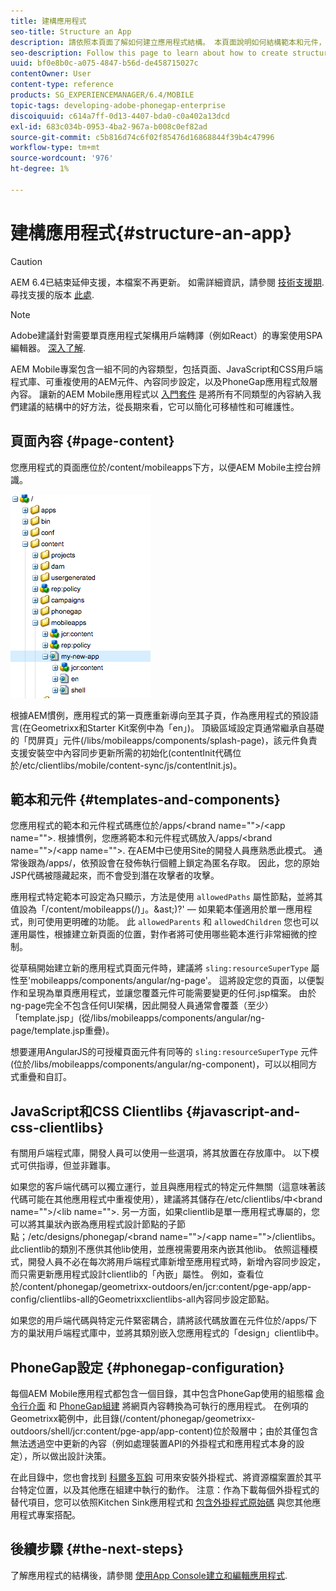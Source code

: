 ```yaml
---
title: 建構應用程式
seo-title: Structure an App
description: 請依照本頁面了解如何建立應用程式結構。 本頁面說明如何結構範本和元件，以及JavaScript和CSS Clientlibs的相關資訊。
seo-description: Follow this page to learn about how to create structure of an app. This page describes how to structure templates and components along with information on JavaScript and CSS Clientlibs.
uuid: bf0e8b0c-a075-4847-b56d-de458715027c
contentOwner: User
content-type: reference
products: SG_EXPERIENCEMANAGER/6.4/MOBILE
topic-tags: developing-adobe-phonegap-enterprise
discoiquuid: c614a7ff-0d13-4407-bda0-c0a402a13dcd
exl-id: 683c034b-0953-4ba2-967a-b008c0ef82ad
source-git-commit: c5b816d74c6f02f85476d16868844f39b4c47996
workflow-type: tm+mt
source-wordcount: '976'
ht-degree: 1%

---
```


# 建構應用程式{#structure-an-app}

>[!CAUTION]
>
>AEM 6.4已結束延伸支援，本檔案不再更新。 如需詳細資訊，請參閱 [技術支援期](https://helpx.adobe.com//tw/support/programs/eol-matrix.html). 尋找支援的版本 [此處](https://experienceleague.adobe.com/docs/).

>[!NOTE]
>
>Adobe建議針對需要單頁應用程式架構用戶端轉譯（例如React）的專案使用SPA編輯器。 [深入了解](/help/sites-developing/spa-overview.md).

AEM Mobile專案包含一組不同的內容類型，包括頁面、JavaScript和CSS用戶端程式庫、可重複使用的AEM元件、內容同步設定，以及PhoneGap應用程式殼層內容。 讓新的AEM Mobile應用程式以 [入門套件](https://github.com/Adobe-Marketing-Cloud-Apps/aem-phonegap-starter-kit) 是將所有不同類型的內容納入我們建議的結構中的好方法，從長期來看，它可以簡化可移植性和可維護性。

## 頁面內容 {#page-content}

您應用程式的頁面應位於/content/mobileapps下方，以便AEM Mobile主控台辨識。

![chlimage_1-52](assets/chlimage_1-52.png)

根據AEM慣例，應用程式的第一頁應重新導向至其子頁，作為應用程式的預設語言(在Geometrixx和Starter Kit案例中為「en」)。 頂級區域設定頁通常繼承自基礎的「閃屏頁」元件(/libs/mobileapps/components/splash-page)，該元件負責支援安裝空中內容同步更新所需的初始化(contentInit代碼位於/etc/clientlibs/mobile/content-sync/js/contentInit.js)。

## 範本和元件 {#templates-and-components}

您應用程式的範本和元件程式碼應位於/apps/&lt;brand name=&quot;&quot;>/&lt;app name=&quot;&quot;>. 根據慣例，您應將範本和元件程式碼放入/apps/&lt;brand name=&quot;&quot;>/&lt;app name=&quot;&quot;>. 在AEM中已使用Site的開發人員應熟悉此模式。 通常後跟為/apps/，依預設會在發佈執行個體上鎖定為匿名存取。 因此，您的原始JSP代碼被隱藏起來，而不會受到潛在攻擊者的攻擊。

應用程式特定範本可設定為只顯示，方法是使用 `allowedPaths` 屬性節點，並將其值設為「/content/mobileapps(/)」。&amp;ast;)?&#39;  — 如果範本僅適用於單一應用程式，則可使用更明確的功能。 此 `allowedParents` 和 `allowedChildren` 您也可以運用屬性，根據建立新頁面的位置，對作者將可使用哪些範本進行非常細微的控制。

從草稿開始建立新的應用程式頁面元件時，建議將 `sling:resourceSuperType` 屬性至&#39;mobileapps/components/angular/ng-page&#39;。 這將設定您的頁面，以便製作和呈現為單頁應用程式，並讓您覆蓋元件可能需要變更的任何.jsp檔案。 由於ng-page完全不包含任何UI架構，因此開發人員通常會覆蓋（至少）「template.jsp」(從/libs/mobileapps/components/angular/ng-page/template.jsp重疊)。

想要運用AngularJS的可授權頁面元件有同等的 `sling:resourceSuperType` 元件(位於/libs/mobileapps/components/angular/ng-component)，可以以相同方式重疊和自訂。

## JavaScript和CSS Clientlibs {#javascript-and-css-clientlibs}

有關用戶端程式庫，開發人員可以使用一些選項，將其放置在存放庫中。 以下模式可供指導，但並非難事。

如果您的客戶端代碼可以獨立運行，並且與應用程式的特定元件無關（這意味著該代碼可能在其他應用程式中重複使用），建議將其儲存在/etc/clientlibs/中&lt;brand name=&quot;&quot;>/&lt;lib name=&quot;&quot;>. 另一方面，如果clientlib是單一應用程式專屬的，您可以將其巢狀內嵌為應用程式設計節點的子節點；/etc/designs/phonegap/&lt;brand name=&quot;&quot;>/&lt;app name=&quot;&quot;>/clientlibs。 此clientlib的類別不應供其他lib使用，並應視需要用來內嵌其他lib。 依照這種模式，開發人員不必在每次將用戶端程式庫新增至應用程式時，新增內容同步設定，而只需更新應用程式設計clientlib的「內嵌」屬性。 例如，查看位於/content/phonegap/geometrixx-outdoors/en/jcr:content/pge-app/app-config/clientlibs-all的Geometrixxclientlibs-all內容同步設定節點。

如果您的用戶端代碼與特定元件緊密耦合，請將該代碼放置在元件位於/apps/下方的巢狀用戶端程式庫中，並將其類別嵌入您應用程式的「design」clientlib中。

## PhoneGap設定 {#phonegap-configuration}

每個AEM Mobile應用程式都包含一個目錄，其中包含PhoneGap使用的組態檔 [命令行介面](https://github.com/phonegap/phonegap-cli) 和 [PhoneGap組建](https://build.phonegap.com/) 將網頁內容轉換為可執行的應用程式。 在例項的Geometrixx範例中，此目錄(/content/phonegap/geometrixx-outdoors/shell/jcr:content/pge-app/app-content)位於殼層中；由於其僅包含無法透過空中更新的內容（例如處理裝置API的外掛程式和應用程式本身的設定），所以做出設計決策。

在此目錄中，您也會找到 [科爾多瓦鈎](https://cordova.apache.org/docs/en/edge/guide_appdev_hooks_index.md.html#Hooks%20Guide) 可用來安裝外掛程式、將資源檔案置於其平台特定位置，以及其他應在組建中執行的動作。 注意：作為下載每個外掛程式的替代項目，您可以依照Kitchen Sink應用程式和 [包含外掛程式原始碼](https://github.com/blefebvre/aem-phonegap-kitchen-sink/tree/master/content/src/main/content/jcr_root/content/phonegap/kitchen-sink/shell/_jcr_content/pge-app/app-content/phonegap/plugins) 與您其他應用程式專案搭配。

## 後續步驟 {#the-next-steps}

了解應用程式的結構後，請參閱 [使用App Console建立和編輯應用程式](/help/mobile/phonegap-apps-console.md).
